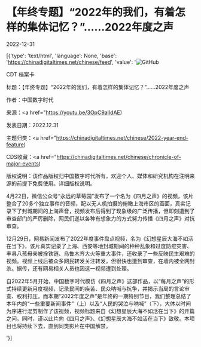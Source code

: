 # 【年终专题】“2022年的我们，有着怎样的集体记忆？”……2022年度之声

2022-12-31

[{'type': 'text/html', 'language': None, 'base': 'https://chinadigitaltimes.net/chinese/feed', 'value': '![GitHub](https://chinadigitaltimes.net/chinese/files/2022/12/image-1672496611636-768x433.png)

CDT 档案卡

标题：【年终专题】“2022年的我们，有着怎样的集体记忆？”……2022年度之声

作者：中国数字时代

来源：<a href="https://youtu.be/3OpC9alIdAE)

发表日期：2022.12.31

主题归类：<a href="https://chinadigitaltimes.net/chinese/2022-year-end-feature)

CDS收藏：<a href="https://chinadigitaltimes.net/chinese/chronicle-of-major-events)

版权说明：该作品版权归中国数字时代所有，欢迎个人、媒体和研究机构在注明来源的前提下免费使用。详细版权说明。





4月22日，微信公众号“永远的草莓园”发布了一个名为《四月之声》的视频，该片整合了20多个独立事件的音频，配以无人机拍摄的俯瞰上海市区的画面，真实记录下了封城期间的上海声音，视频发布后得到了现象级的广泛传播，但即刻遭到了审查部门的严厉删除，网民们遂以各种有想象力的方式努力传播《四月之声》对抗审查。

12月29日，网易新闻发布了2022年度事件盘点视频，名为《幻想星辰大海不如活在当下》，该片真实记录了上海、西安等地封城期间的种种乱象和过度防疫灾害、丰县八孩母亲被拴铁链、乌鲁木齐大火等重大事件，还收录了一些反映民生艰难的视频。视频上线后被众多网民转发关注转发，但很快也遭到审查，在墙内被全网封杀。据传，还有网易相关人员也因这一视频遭到处理。

自2022年5月开始，中国数字时代模仿《四月之声》这部作品，以“每月之声”的形式持续更新月度视频，记录民间的疾苦、民众呐喊与抗争，并揭示当局的言论审查、权利打压。而本期“2022年度之声”是年终的一期特别节目，我们整理总结了本年内的“一些重要新闻事件”（上）以及“人民的哭泣与呐喊”（下），大体以时间为序进行混剪制作了该视频，视频标题来自《幻想星辰大海不如活在当下》的开篇之问。同时，谨以此片向《四月之声》、《幻想星辰大海不如活在当下》致敬。本项目也将持续下去，直到同类影片在中国解禁。

'}]